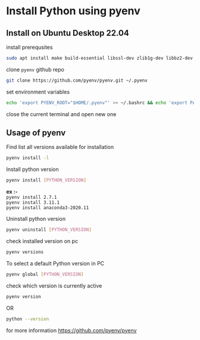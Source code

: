 # Install Python using pyenv

## Install on Ubuntu Desktop 22.04

install prerequsites
```bash
sudo apt install make build-essential libssl-dev zlib1g-dev libbz2-dev libreadline-dev libsqlite3-dev wget curl llvm libncurses5-dev libncursesw5-dev xz-utils tk-dev libffi-dev liblzma-dev python3-openssl git
```

clone `pyenv` github repo
```bash
git clone https://github.com/pyenv/pyenv.git ~/.pyenv
```

set environment variables
```bash
echo 'export PYENV_ROOT="$HOME/.pyenv"' >> ~/.bashrc && echo 'export PATH="$PYENV_ROOT/bin:$PATH"' >> ~/.bashrc && echo 'eval "$(pyenv init --path)"' >> ~/.bashrc
```

close the current terminal and open new one

## Usage of pyenv

Find list all versions available for installation
```bash
pyenv install -l
```

Install python version
```bash
pyenv install [PYTHON_VERSION]
```
**ex :-** \
`pyenv install 2.7.1` \
`pyenv install 3.11.1` \
`pyenv install anaconda3-2020.11`

Uninstall python version
```bash
pyenv uninstall [PYTHON_VERSION]
```

check installed version on pc
```bash
pyenv versions
```

To select a default Python version in PC
```bash
pyenv global [PYTHON_VERSION]
```

check which version is currently active
```bash
pyenv version
```
OR
```bash
python --version
```


for more information https://github.com/pyenv/pyenv
